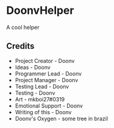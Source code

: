 # DoonvHelper
A cool helper

## Credits

- Project Creator - Doonv
- Ideas - Doonv
- Programmer Lead - Doonv
- Project Manager - Doonv
- Testing Lead - Doonv
- Testing - Doonv
- Art - mkboi27#0319
- Emotional Support - Doonv
- Writing of this - Doonv
- Doonv's Oxygen - some tree in brazil


